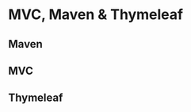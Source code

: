 # MVC, Maven & Thymeleaf

## Maven

[comment]: <> (What is maven, why use it? )

## MVC 

[comment]: <> (MVC pattern and explaining every component)

## Thymeleaf 

[comment]: <> (template engines, benefits and expamples)
